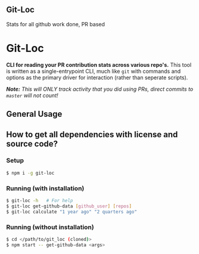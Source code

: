 ## Git-Loc
Stats for all github work done, PR based

# Git-Loc
**CLI for reading your PR contribution stats across various repo's.** This tool is written as a single-entrypoint CLI, much like `git` with commands and options as the primary driver for interaction (rather than seperate scripts).

***Note:** This will ONLY track activity that you did using PRs, direct commits to `master` will not count!*

## General Usage
## How to get all dependencies with license and source code?

### Setup
```bash
$ npm i -g git-loc
```

### Running (with installation)
```bash
$ git-loc -h   # For help
$ git-loc get-github-data [github_user] [repos]
$ git-loc calculate "1 year ago" "2 quarters ago"
```

### Running (without installation)
```bash
$ cd </path/to/git_loc (cloned)>
$ npm start -- get-github-data <args>
```
